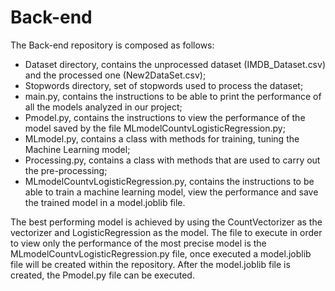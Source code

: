 # Back-end
 
The Back-end repository is composed as follows:

- Dataset directory, contains the unprocessed dataset (IMDB_Dataset.csv) and the processed one (New2DataSet.csv);
- Stopwords directory, set of stopwords used to process the dataset;
- main.py, contains the instructions to be able to print the performance of all the models analyzed in our project;
- Pmodel.py, contains the instructions to view the performance of the model saved by the file MLmodelCountvLogisticRegression.py;
- MLmodel.py, contains a class with methods for training, tuning the Machine Learning model;
- Processing.py, contains a class with methods that are used to carry out the pre-processing;
- MLmodelCountvLogisticRegression.py, contains the instructions to be able to train a machine learning model, view the performance and save the trained model in a model.joblib file.

The best performing model is achieved by using the CountVectorizer as the vectorizer and LogisticRegression as the model. 
The file to execute in order to view only the performance of the most precise model is the MLmodelCountvLogisticRegression.py file, once executed a model.joblib file will be created within the repository. 
After the model.joblib file is created, the Pmodel.py file can be executed.



